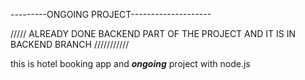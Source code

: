 ---------ONGOING PROJECT--------------------

///// ALREADY DONE BACKEND PART OF THE PROJECT AND IT IS IN BACKEND BRANCH ///////////

this is hotel booking app and ***ongoing*** project with node.js
